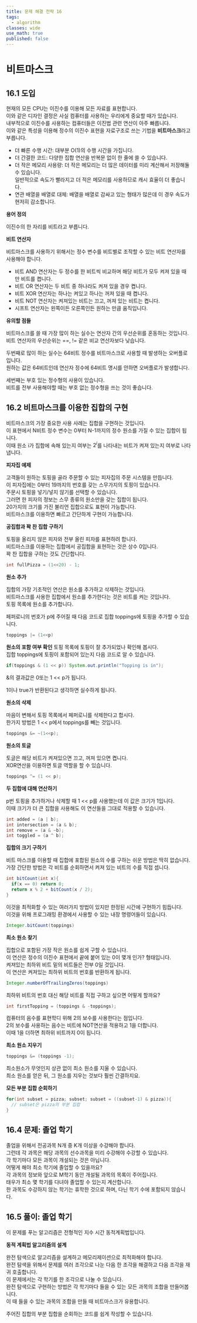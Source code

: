 ```yaml
---
title: 문제 해결 전략 16
tags:
  - algorithm
classes: wide
use_math: true
published: false
---
```


# 비트마스크 

## 16.1 도입

현재의 모든 CPU는 이진수를 이용해 모든 자료를 표현합니다.  
이와 같은 디자인 결정은 사실 컴퓨터를 사용하는 우리에게 중요할 때가 있습니다.  
내부적으로 이진수를 사용하는 컴퓨터들은 이진법 관련 연산이 아주 빠릅니다.  
이와 같은 특성을 이용해 정수의 이진수 표현을 자료구조로 쓰는 기법을 **비트마스크**라고 부릅니다.  

- 더 빠른 수행 시간: 대부분 O(1)의 수행 시간을 가집니다.  
- 더 간결한 코드: 다양한 집합 연산을 반복문 없이 한 줄에 쓸 수 있습니다.  
- 더 작은 메모리 사용량: 더 작은 메모리는 더 많은 데이터를 미리 계산해서 저장해둘 수 있습니다.   
  일반적으로 속도가 빨라지고 더 적은 메모리를 사용하므로 캐시 효율이 더 좋습니다.  
- 연관 배열을 배열로 대체: 배열을 배열로 감싸고 있는 형태가 많은데 이 경우 속도가 현저히 감소합니다.  

**용어 정의**

이진수의 한 자리를 비트라고 부릅니다.  

**비트 연산자**

비트마스크를 사용하기 위해서는 정수 변수를 비트별로 조작할 수 있는 비트 연산자를 사용해야 합니다.  

- 비트 AND 연산자는 두 정수를 한 비트씩 비교하며 해당 비트가 모두 켜져 있을 때만 비트를 켭니다.  
- 비트 OR 연산자는 두 비트 중 하나라도 켜져 있을 경우 켭니다.  
- 비트 XOR 연산자는 하나는 켜있고 하나는 꺼져 있을 때 켭니다.
- 비트 NOT 연산자는 켜져있는 비트는 끄고, 꺼져 있는 비트는 켭니다.  
- 시프트 연산자는 왼쪽이든 오른쪽인든 원하는 만큼 움직입니다.  

**유의할 점들**

비트마스크를 쓸 때 가장 많이 하는 실수는 연산자 간의 우선순위를 혼동하는 것입니다.  
비트 연산자의 우선순위는 ==, != 같은 비교 연산자보다 낮습니다.  

두번째로 많이 하는 실수는 64비트 정수를 비트마스크로 사용할 때 발생하는 오버플로입니다.  
원하는 값은 64비트인데 연산자 정수에 64비트 명시를 안하면 오버플로가 발생합니다.  

세번쨰는 부호 있는 정수형의 사용이 있습니다.  
비트를 전부 사용해야할 때는 부호 없는 정수형을 쓰는 것이 좋습니다.  

## 16.2 비트마스크를 이용한 집합의 구현

비트마스크의 가장 중요한 사용 사례는 집합을 구현하는 것입니다.  
이 표현에서 N비트 정수 변수는 0부터 N-1까지의 정수 원소를 가질 수 있는 집합이 됩니다.  
이때 원소 i가 집합에 속해 있는지 여부는 $2^i$를 나타내는 비트가 켜져 있는지 여부로 나타냅니다.  

**피자집 예제**

고객들이 원하는 토핑을 골라 주문할 수 있는 피자집의 주문 시스템을 만듭니다.  
이 피자집에는 0부터 19까지의 번호를 갖는 스무가지의 토핑이 있습니다.  
주문시 토핑을 넣기/넣지 않기를 선택할 수 있습니다.  
그러면 한 피자의 정보는 스무 종류의 원소만을 갖는 집합이 됩니다.  
20가지의 크기를 가진 불리언 집합으로도 표현이 가능합니다.   
비트마스크를 이용하면 빠르고 간단하게 구현이 가능합니다.  

**공집합과 꽉 찬 집합 구하기**

토핑을 올리지 않은 피자와 전부 올린 피자를 표현하려 합니다.  
비트마스크를 이용하는 집합에서 공집합을 표현하는 것은 상수 0입니다.  
꽉 찬 집합을 구하는 것도 간단합니다. 

```java
int fullPizza = (1<<20) - 1;
```

**원소 추가**

집합의 가장 기초적인 연산은 원소를 추가하고 삭제하는 것입니다.  
비트마스크를 사용한 집합에서 원소를 추가한다는 것은 비트를 켜는 것입니다.  
토핑 목록에 원소를 추가합니다.  

페퍼로니의 번호가 p에 주어질 때 다음 코드로 집합 toppings에 토핑을 추가할 수 있습니다.  

```java
toppings |= (1<<p)
```

**원소의 포함 여부 확인**
토핑 목록에 토핑이 잘 추가되었나 확인해 봅시다.  
집합 toppings에 토핑이 포함되어 있는지 다음 코드로 알 수 있습니다.  

```java
if(toppings & (1 << p)) System.out.println("Topping is in");
```

&의 결과값은 0또는 1 << p가 됩니다.

1이나 true가 반환된다고 생각하면 실수하게 됩니다.  

**원소의 삭제**

마음이 변해서 토핑 목록에서 페퍼로니를 삭제한다고 합시다.  
한가지 방법은 1 << p에서 toppings를 빼는 것입니다.  

```java
toppings &= ~(1<<p);
```

**원소의 토글**

토글은 해당 비트가 켜져있으면 끄고, 꺼져 있으면 켭니다.  
XOR연산을 이용하면 토글 역할을 할 수 있습니다.  

```java
toppings ^= (1 << p);
```

**두 집합에 대해 연산하기**

p번 토핑을 추가하거나 삭제할 때 1 << p를 사용했는데 이 값은 크기가 1입니다.  
이때 크기가 더 큰 집합을 사용해도 이 연산들을 그대로 적용할 수 있습니다.  

```java
int added = (a | b);
int intersection = (a & b);
int remove = (a & ~b);
int toggled = (a ^ b);
```

**집합의 크기 구하기**

비트 마스크를 이용할 때 집합에 포합된 원소의 수를 구하는 쉬운 방법은 딱히 없습니다.  
가장 간단한 방법은 각 비트를 순회하면서 켜져 있는 비트의 수를 직접 셉니다.  

```java
int bitCount(int x){
  if(x == 0) return 0;
  return x % 2 + bitCount(x / 2);
}
```

이것을 최적화할 수 있는 여러가지 방법이 있지만 한정된 시간에 구현하기 힘듭니다.  
이것을 위해 프로그래밍 환경에서 사용할 수 있는 내장 명령어들이 있습니다.  

```java
Integer.bitCount(toppings)
```

**최소 원소 찾기**

집합으로 포함된 가장 작은 원소를 쉽게 구할 수 있습니다.  
이 연산은 정수의 이진수 표현에서 끝에 붙어 있는 0이 몇개 인가? 형태입니다.  
켜져있는 최하위 비트 밑의 비트들은 전부 0일 것입니다.  
이 연산은 켜져있는 최하위 비트의 번호를 반환하게 됩니다.  

```java
Integer.numberOfTrailingZeros(toppings)
```

최하위 비트의 번호 대신 해당 비트를 직접 구하고 싶으면 어떻게 할까요?  

```java
int firstTopping = (toppings & -toppings);
```

컴퓨터의 음수를 표현학디 위해 2의 보수를 사용한다는 점입니다.  
2의 보수를 사용하는 음수는 비트에 NOT연산을 적용하고 1을 더합니다.  
이때 1을 더하면 최하위 비트까지 0이 됩니다.  

**최소 원소 지우기**

```java
toppings &= (toppings -1);
```
최소원소가 무엇인지 상관 없이 최소 원소를 지울 수 있습니다.  
최소 원소를 얻은 뒤, 그 원소를 지우는 것보다 훨씬 간결하지요.  

**모든 부분 집합 순회하기**

```java
for(int subset = pizza; subset; subset = ((subset-1) & pizza)){
  // subset은 pizza의 부분 집합
}
```

## 16.4 문제: 졸업 학기

졸업을 위해서 전공과목 N개 중 K개 이상을 수강해야 합니다.  
그런데 각 과목은 해당 과목의 선수과목을 미리 수강해야 수강할 수 있습니다.  
각 학기마다 모든 과목이 개설되는 것은 아닙니다.  
어떻게 해야 최소 학기에 졸업할 수 있을까요?  
각 과목의 정보와 앞으로 M학기 동안 개설될 과목의 목록이 주어집니다.  
태우가 최소 몇 학기를 다녀야 졸업할 수 있는지 계산합니다.  
한 과목도 수강하지 않는 학기는 휴학한 것으로 하며, 다닌 학기 수에 포함되지 않습니다.  

## 16.5 풀이: 졸업 학기

이 문제를 푸는 알고리즘은 전형적인 지수 시간 동적계획법입니다.  

**동적 계획법 알고리즘의 설계**

완전 탐색으로 알고리즘을 설계하고 메모리제이션으로 최적화해야 합니다.  
완전 탐색을 위해서 문제를 여러 조각으로 나눈 다음 한 조각을 해결하고 다음 조각을 재귀 호출합니다.  
이 문제에서는 각 학기를 한 조각으로 나눌 수 있습니다.  
완전 탐색으로 구현하는 방법은 각 학기마다 들을 수 있는 모든 과목의 조합을 만들어봅니다.  
이 때 들을 수 있는 과목의 조합을 만들 때 비트마스크가 유용합니다.  

주어진 집합의 부분 집합을 순회하는 코드를 쉽게 작성할 수 있습니다.  